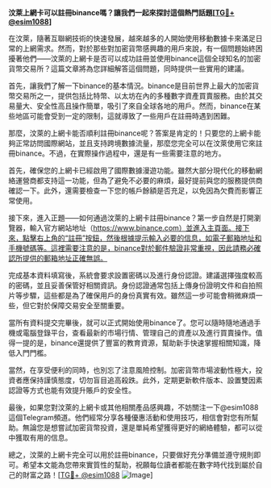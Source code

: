 **汶萊上網卡可以註冊binance嗎？讓我們一起來探討這個熱門話題[[TG💪+ @esim1088](https://t.me/s/esim1088)]**

在汶萊，隨著互聯網技術的快速發展，越來越多的人開始使用移動數據卡來滿足日常的上網需求。然而，對於那些對加密貨幣感興趣的用戶來說，有一個問題始終困擾著他們——汶萊的上網卡是否可以成功註冊並使用binance這個全球知名的加密貨幣交易所？這篇文章將為您詳細解答這個問題，同時提供一些實用的建議。

首先，讓我們了解一下binance的基本情況。binance是目前世界上最大的加密貨幣交易所之一，提供包括比特幣、以太坊在內的多種數字資產買賣服務。由於其交易量大、安全性高且操作簡單，吸引了來自全球各地的用戶。然而，binance在某些地區可能會受到一定的限制，這就導致了一些用戶在註冊時遇到困難。

那麼，汶萊的上網卡能否順利註冊binance呢？答案是肯定的！只要您的上網卡能夠正常訪問國際網站，並且支持跨境數據流量，那麼您完全可以在汶萊使用它來註冊binance。不過，在實際操作過程中，還是有一些需要注意的地方。

首先，確保您的上網卡已經啟用了國際數據漫遊功能。雖然大部分現代化的移動網絡運營商都支持這一功能，但為了避免不必要的麻煩，最好提前與您的服務提供商確認一下。此外，還需要檢查一下您的帳戶餘額是否充足，以免因為欠費而影響正常使用。

接下來，進入正題——如何通過汶萊的上網卡註冊binance？第一步自然是打開瀏覽器，輸入官方網站地址（https://www.binance.com）並進入主頁面。接下來，點擊右上角的“註冊”按鈕，然後根據提示輸入必要的信息，如電子郵箱地址和手機號碼等。這裡需要注意的是，binance對於郵件驗證非常重視，因此請務必確認所提供的郵箱地址正確無誤。

完成基本資料填寫後，系統會要求設置密碼以及進行身份認證。建議選擇強度較高的密碼，並且妥善保管好相關資訊。身份認證通常包括上傳身份證明文件和自拍照片等步驟，這些都是為了確保用戶的身份真實有效。雖然這一步可能會稍微麻煩一些，但它對於保障交易安全至關重要。

當所有資料提交完畢後，就可以正式開始使用binance了。您可以隨時隨地通過手機或電腦登錄平台，查看最新的市場行情、管理自己的資產以及進行買賣操作。值得一提的是，binance還提供了豐富的教育資源，幫助新手快速掌握相關知識，降低入門門檻。

當然，在享受便利的同時，也別忘了注意風險控制。加密貨幣市場波動性極大，投資者應保持謹慎態度，切勿盲目追高殺跌。此外，定期更新軟件版本、設置雙因素認證等方式也能有效提升賬戶的安全性。

最後，如果您對汶萊的上網卡或其他相關產品感興趣，不妨關注一下@esim1088這個Telegram頻道。他們經常分享各種優惠活動和使用技巧，相信會對您有所幫助。無論您是想嘗試加密貨幣投資，還是單純希望獲得更好的網絡體驗，都可以從中獲取有用的信息。

總之，汶萊的上網卡完全可以用於註冊binance，只要做好充分準備並遵守規則即可。希望本文能為您帶來實質性的幫助，祝願每位讀者都能在數字時代找到屬於自己的財富之路！[[TG💪+ @esim1088](https://t.me/s/esim1088) ![Image](https://i.postimg.cc/4NQfJmqS/Snipaste-2025-05-13-00-14-12.png)]